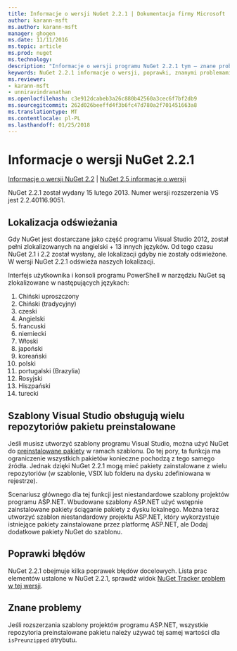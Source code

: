 ```yaml
---
title: Informacje o wersji NuGet 2.2.1 | Dokumentacja firmy Microsoft
author: karann-msft
ms.author: karann-msft
manager: ghogen
ms.date: 11/11/2016
ms.topic: article
ms.prod: nuget
ms.technology: 
description: "Informacje o wersji programu NuGet 2.2.1 tym — znane problemy, poprawki, dodatkowe funkcje i dcr."
keywords: NuGet 2.2.1 informacje o wersji, poprawki, znanymi problemami, nowe funkcje, dcr
ms.reviewer:
- karann-msft
- unniravindranathan
ms.openlocfilehash: c3e912dcabeb3a26c880b42560a3cec6f7bf2db9
ms.sourcegitcommit: 262d026beeffd4f3b6fc47d780a2f701451663a8
ms.translationtype: MT
ms.contentlocale: pl-PL
ms.lasthandoff: 01/25/2018
---
```

# <a name="nuget-221-release-notes"></a>Informacje o wersji NuGet 2.2.1

[Informacje o wersji NuGet 2.2](../release-notes/nuget-2.2.md) | [NuGet 2.5 informacje o wersji](../release-notes/nuget-2.5.md)

NuGet 2.2.1 został wydany 15 lutego 2013.  Numer wersji rozszerzenia VS jest 2.2.40116.9051.

## <a name="localization-refresh"></a>Lokalizacja odświeżania
Gdy NuGet jest dostarczane jako część programu Visual Studio 2012, został pełni zlokalizowanych na angielski + 13 innych języków.  Od tego czasu NuGet 2.1 i 2.2 został wysłany, ale lokalizacji gdyby nie zostały odświeżone.  W wersji NuGet 2.2.1 odświeża naszych lokalizacji.

Interfejs użytkownika i konsoli programu PowerShell w narzędziu NuGet są zlokalizowane w następujących językach:

1. Chiński uproszczony
1. Chiński (tradycyjny)
1. czeski
1. Angielski
1. francuski
1. niemiecki
1. Włoski
1. japoński
1. koreański
1. polski
1. portugalski (Brazylia)
1. Rosyjski
1. Hiszpański
1. turecki

## <a name="visual-studio-templates-support-multiple-preinstalled-package-repositories"></a>Szablony Visual Studio obsługują wielu repozytoriów pakietu preinstalowane
Jeśli musisz utworzyć szablony programu Visual Studio, można użyć NuGet do [preinstalowane pakiety](../visual-studio-extensibility/visual-studio-templates.md) w ramach szablonu.  Do tej pory, ta funkcja ma ograniczenie wszystkich pakietów konieczne pochodzą z tego samego źródła.  Jednak dzięki NuGet 2.2.1 mogą mieć pakiety zainstalowane z wielu repozytoriów (w szablonie, VSIX lub folderu na dysku zdefiniowana w rejestrze).

Scenariusz głównego dla tej funkcji jest niestandardowe szablony projektów programu ASP.NET.  Wbudowane szablony ASP.NET użyć wstępnie zainstalowane pakiety ściąganie pakiety z dysku lokalnego.  Można teraz utworzyć szablon niestandardowy projektu ASP.NET, który wykorzystuje istniejące pakiety zainstalowane przez platformę ASP.NET, ale Dodaj dodatkowe pakiety NuGet do szablonu.

## <a name="bug-fixes"></a>Poprawki błędów
NuGet 2.2.1 obejmuje kilka poprawek błędów docelowych. Lista prac elementów ustalone w NuGet 2.2.1, sprawdź widok [NuGet Tracker problem w tej wersji](http://nuget.codeplex.com/workitem/list/advanced?keyword=&status=Closed&type=All&priority=All&release=NuGet%202.2.1&assignedTo=All&component=All&sortField=LastUpdatedDate&sortDirection=Descending&page=0).


## <a name="known-issues"></a>Znane problemy

Jeśli rozszerzania szablony projektów programu ASP.NET, wszystkie repozytoria preinstalowane pakietu należy używać tej samej wartości dla `isPreunzipped` atrybutu.
